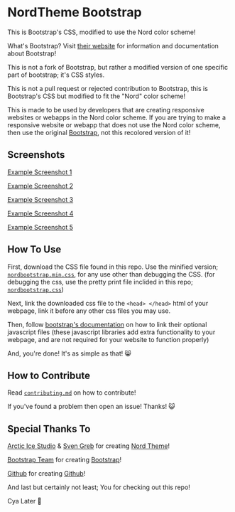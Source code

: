 # NordTheme Bootstrap
This is Bootstrap's CSS, modified to use the Nord color scheme!

What's Bootstrap? Visit [their website](https://getbootstrap.com/) for information and documentation about Bootstrap!

This is not a fork of Bootstrap, but rather a modified version of one specific part of bootstrap; it's CSS styles.

This is not a pull request or rejected contribution to Bootstrap, this is Bootstrap's CSS but modified to fit the "Nord" color scheme!

This is made to be used by developers that are creating responsive websites or webapps in the Nord color scheme. If you are trying to make a responsive website or webapp that does not use the Nord color scheme, then use the original [Bootstrap](https://getbootstrap.com/), not this recolored version of it!

## Screenshots
[Example Screenshot 1](./screenshots/screenshot1.png)

[Example Screenshot 2](./screenshots/screenshot2.png)

[Example Screenshot 3](./screenshots/screenshot3.png)

[Example Screenshot 4](./screenshots/screenshot4.png)

[Example Screenshot 5](./screenshots/screenshot5.png)

## How To Use
First, download the CSS file found in this repo. Use the minified version; [`nordbootstrap.min.css`](./nordbootstrap.min.css), for any use other than debugging the CSS. (for debugging the css, use the pretty print file inclided in this repo; [`nordbootstrap.css`](./nordbootstrap.css))

Next, link the downloaded css file to the `<head> </head>` html of your webpage, link it before any other css files you may use.

Then, follow [bootstrap's documentation](https://getbootstrap.com/docs/5.1/getting-started/javascript/) on how to link their optional javascript files (these javascript libraries add extra functionality to your webpage, and are not required for your website to function properly)

And, you're done! It's as simple as that! 😸

## How to Contribute
Read [`contributing.md`](./contributing.md) on how to contribute!

If you've found a problem then open an issue! Thanks! 😺

## Special Thanks To
[Arctic Ice Studio](https://github.com/arcticicestudio) & [Sven Greb](https://github.com/svengreb) for creating [Nord Theme](https://www.nordtheme.com/)!

[Bootstrap Team](https://getbootstrap.com/docs/5.1/about/team/) for creating [Bootstrap](https://getbootstrap.com/)!

[Github](https://github.com/github) for creating [Github](https://github.com/)!

And last but certainly not least; You for checking out this repo!

Cya Later 👋
